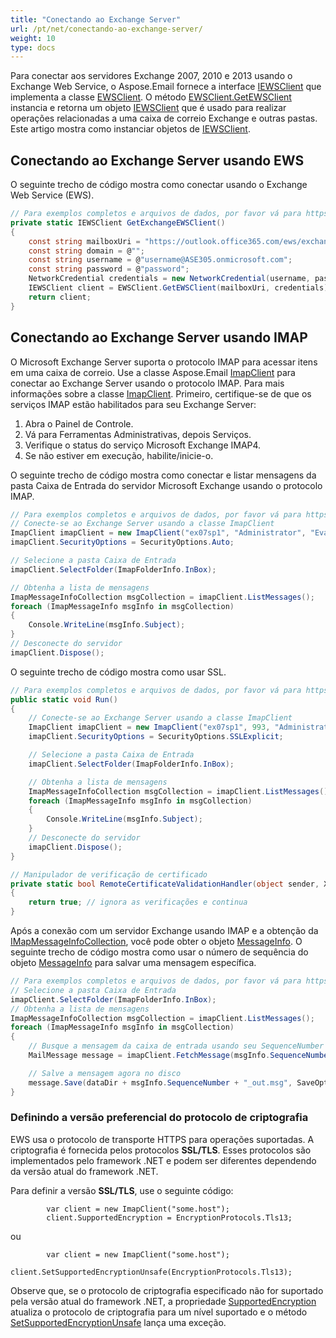```yaml
---
title: "Conectando ao Exchange Server"
url: /pt/net/conectando-ao-exchange-server/
weight: 10
type: docs
---
```


Para conectar aos servidores Exchange 2007, 2010 e 2013 usando o Exchange Web Service, o Aspose.Email fornece a interface [IEWSClient](https://reference.aspose.com/email/net/aspose.email.clients.exchange.webservice/iewsclient/) que implementa a classe [EWSClient](https://reference.aspose.com/email/net/aspose.email.clients.exchange.webservice/ewsclient/). O método [EWSClient.GetEWSClient](https://reference.aspose.com/email/net/aspose.email.clients.exchange.webservice/ewsclient/getewsclient/) instancia e retorna um objeto [IEWSClient](https://reference.aspose.com/email/net/aspose.email.clients.exchange.webservice/iewsclient/) que é usado para realizar operações relacionadas a uma caixa de correio Exchange e outras pastas. Este artigo mostra como instanciar objetos de [IEWSClient](https://reference.aspose.com/email/net/aspose.email.clients.exchange.webservice/iewsclient/).

## **Conectando ao Exchange Server usando EWS**

O seguinte trecho de código mostra como conectar usando o Exchange Web Service (EWS).

```csharp
// Para exemplos completos e arquivos de dados, por favor vá para https://github.com/aspose-email/Aspose.Email-for-.NET
private static IEWSClient GetExchangeEWSClient()
{
    const string mailboxUri = "https://outlook.office365.com/ews/exchange.asmx";
    const string domain = @""; 
    const string username = @"username@ASE305.onmicrosoft.com"; 
    const string password = @"password"; 
    NetworkCredential credentials = new NetworkCredential(username, password, domain); 
    IEWSClient client = EWSClient.GetEWSClient(mailboxUri, credentials); 
    return client; 
}
```

## **Conectando ao Exchange Server usando IMAP**

O Microsoft Exchange Server suporta o protocolo IMAP para acessar itens em uma caixa de correio. Use a classe Aspose.Email [ImapClient](https://reference.aspose.com/email/net/aspose.email.clients.imap/imapclient/) para conectar ao Exchange Server usando o protocolo IMAP. Para mais informações sobre a classe [ImapClient](https://reference.aspose.com/email/net/aspose.email.clients.imap/imapclient/). Primeiro, certifique-se de que os serviços IMAP estão habilitados para seu Exchange Server:

1. Abra o Painel de Controle.
1. Vá para Ferramentas Administrativas, depois Serviços.
1. Verifique o status do serviço Microsoft Exchange IMAP4.
1. Se não estiver em execução, habilite/inicie-o.

O seguinte trecho de código mostra como conectar e listar mensagens da pasta Caixa de Entrada do servidor Microsoft Exchange usando o protocolo IMAP.

```csharp
// Para exemplos completos e arquivos de dados, por favor vá para https://github.com/aspose-email/Aspose.Email-for-.NET
// Conecte-se ao Exchange Server usando a classe ImapClient
ImapClient imapClient = new ImapClient("ex07sp1", "Administrator", "Evaluation1");
imapClient.SecurityOptions = SecurityOptions.Auto;

// Selecione a pasta Caixa de Entrada
imapClient.SelectFolder(ImapFolderInfo.InBox);

// Obtenha a lista de mensagens
ImapMessageInfoCollection msgCollection = imapClient.ListMessages();
foreach (ImapMessageInfo msgInfo in msgCollection)
{
    Console.WriteLine(msgInfo.Subject);
}
// Desconecte do servidor
imapClient.Dispose();
```

O seguinte trecho de código mostra como usar SSL.

```csharp
// Para exemplos completos e arquivos de dados, por favor vá para https://github.com/aspose-email/Aspose.Email-for-.NET
public static void Run()
{            
    // Conecte-se ao Exchange Server usando a classe ImapClient
    ImapClient imapClient = new ImapClient("ex07sp1", 993, "Administrator", "Evaluation1", new RemoteCertificateValidationCallback(RemoteCertificateValidationHandler));
    imapClient.SecurityOptions = SecurityOptions.SSLExplicit;

    // Selecione a pasta Caixa de Entrada
    imapClient.SelectFolder(ImapFolderInfo.InBox);

    // Obtenha a lista de mensagens
    ImapMessageInfoCollection msgCollection = imapClient.ListMessages();
    foreach (ImapMessageInfo msgInfo in msgCollection)
    {
        Console.WriteLine(msgInfo.Subject);
    }
    // Desconecte do servidor
    imapClient.Dispose();   
}

// Manipulador de verificação de certificado
private static bool RemoteCertificateValidationHandler(object sender, X509Certificate certificate, X509Chain chain, SslPolicyErrors sslPolicyErrors)
{
    return true; // ignora as verificações e continua
}
```

Após a conexão com um servidor Exchange usando IMAP e a obtenção da [IMapMessageInfoCollection](https://reference.aspose.com/email/net/aspose.email.clients.imap/imapmessageinfocollection/), você pode obter o objeto [MessageInfo](https://reference.aspose.com/email/net/aspose.email.storage.pst/messageinfo/). O seguinte trecho de código mostra como usar o número de sequência do objeto [MessageInfo](https://reference.aspose.com/email/net/aspose.email.storage.pst/messageinfo/) para salvar uma mensagem específica.

```csharp
// Para exemplos completos e arquivos de dados, por favor vá para https://github.com/aspose-email/Aspose.Email-for-.NET
// Selecione a pasta Caixa de Entrada
imapClient.SelectFolder(ImapFolderInfo.InBox);
// Obtenha a lista de mensagens
ImapMessageInfoCollection msgCollection = imapClient.ListMessages();
foreach (ImapMessageInfo msgInfo in msgCollection)
{
    // Busque a mensagem da caixa de entrada usando seu SequenceNumber de msgInfo
    MailMessage message = imapClient.FetchMessage(msgInfo.SequenceNumber);

    // Salve a mensagem agora no disco
    message.Save(dataDir + msgInfo.SequenceNumber + "_out.msg", SaveOptions.DefaultMsgUnicode);
}
```

### Definindo a versão preferencial do protocolo de criptografia

EWS usa o protocolo de transporte HTTPS para operações suportadas. A criptografia é fornecida pelos protocolos **SSL/TLS**. Esses protocolos são implementados pelo framework .NET e podem ser diferentes dependendo da versão atual do framework .NET.

Para definir a versão **SSL/TLS**, use o seguinte código:

            var client = new ImapClient("some.host");
            client.SupportedEncryption = EncryptionProtocols.Tls13;
ou

            var client = new ImapClient("some.host");
            client.SetSupportedEncryptionUnsafe(EncryptionProtocols.Tls13);

Observe que, se o protocolo de criptografia especificado não for suportado pela versão atual do framework .NET, a propriedade [SupportedEncryption](https://reference.aspose.com/email/net/aspose.email.clients/emailclient/supportedencryption/) atualiza o protocolo de criptografia para um nível suportado e o método [SetSupportedEncryptionUnsafe](https://reference.aspose.com/email/net/aspose.email.clients/emailclient/setsupportedencryptionunsafe/#setsupportedencryptionunsafe) lança uma exceção.